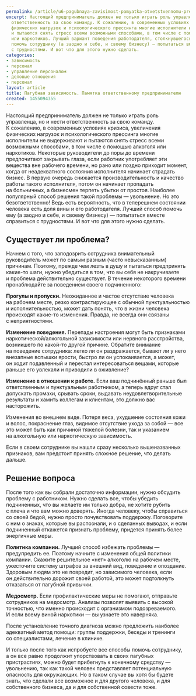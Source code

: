```yaml
---
permalink: /article/u6-pagubnaya-zavisimost-pamyatka-otvetstvennomu-predprinimatelyu
excerpt: Настоящий предприниматель должен не только играть роль управленца, но и нести
  ответственность за свою команду. К сожалению, в современных условиях кризиса, увеличения
  физических нагрузок и психологического прессинга многие исполнители не выдерживают
  и пытаются снять стресс всеми возможными способами, в том числе с помощью алкоголя
  или наркотиков. Лучший вариант поведения работодателя, столкнувшегося с такой проблемой,
  помочь сотруднику (а заодно и себе, и своему бизнесу) — попытаться вместе справиться
  с трудностями. И вот что для этого нужно сделать.
categories:
- зависимость
- персонал
- управление персоналом
- деловые отношения
- персонал
layout: article
title: Пагубная зависимость. Памятка ответственному предпринимателю
created: 1455094355
---
```

Настоящий предприниматель должен не только играть роль управленца, но и нести ответственность за свою команду. К сожалению, в современных условиях кризиса, увеличения физических нагрузок и психологического прессинга многие исполнители не выдерживают и пытаются снять стресс всеми возможными способами, в том числе с помощью алкоголя или наркотиков. Некоторые руководители до поры до времени предпочитают закрывать глаза, если работник употребляет эти вещества вне рабочего времени, но рано или поздно приходит момент, когда от неадекватного состояния исполнителя начинает страдать бизнес. В первую очередь снижается производительность и качество работы такого исполнителя, потом он начинает пропадать на больничных, а бизнесмен терпеть убытки от простоя. Наиболее популярный способ решения такой проблемы — увольнение. Но это безответственно! Ведь есть вероятность, что в теперешнем состоянии человека есть доля вины и его работодателя. Лучший способ помочь ему (а заодно и себе, и своему бизнесу) — попытаться вместе справиться с трудностями. И вот что для этого нужно сделать.

## Существует ли проблема? ##

Начнем с того, что заподозрить сотрудника внимательный руководитель может по самым разным (часто невысказанным) причинам. Поэтому, прежде чем лезть в душу и пытаться предпринять какие-то шаги, нужно убедиться в том, что вы себя не накручиваете и проблема действительно существует. В течение некоторого времени пронаблюдайте за поведением своего подчиненного:

**Прогулы и пропуски.** Неожиданное и частое отсутствие человека на рабочем месте, резко контрастирующее с обычной пунктуальностью и исполнительностью, может дать понять, что в жизни человека происходят какие-то изменения. Правда, не всегда они связаны с неприятностями.

**Изменение поведения.** Перепады настроения могут быть признаками наркотической/алкогольной зависимости или нервного расстройства, возникшего по какой-то другой причине. Обратите внимание на поведение сотрудника: легко ли он раздражается, бывают ли у него внезапные вспышки ярости, быстро ли он успокаивается, а может, он ходит подавленный и перестал интересоваться вещами, которые раньше его увлекали и приводили в оживление?

**Изменение в отношении к работе.** Если ваш подчинённый раньше был ответственным и пунктуальным работником, а теперь вдруг стал допускать промахи, срывать сроки, выдавать неудовлетворительные результаты и хамить коллегам и клиентам, это должно вас насторожить.

Изменения во внешнем виде. Потеря веса, ухудшение состояния кожи и волос, покраснение глаз, видимое отсутствие ухода за собой — все это может быть как причиной тяжелой болезни, так и указанием на алкогольную или наркотическую зависимость.

Если в своем сотруднике вы нашли сразу несколько вышеназванных признаков, вам предстоит принять сложное решение, что делать дальше.

## Решение вопроса ##

После того как вы собрали достаточно информации, нужно обсудить проблему с работником. Нужно сделать все, чтобы убедить подчиненных, что вы желаете им только добра, не хотите рубить с плеча и что вам можно доверять. Иногда человеку, чтобы справиться со своей бедой, нужно просто почувствовать поддержку. Поговорите с ним о знаках, которые вы распознали, и о сделанных выводах, и если подчиненный откажется признать проблему, придется принять более энергичные меры.

**Политика компании.** Лучший способ избежать проблемы — предупредить ее. Поэтому начните с изменения общей политики компании. Скажите решительное «нет» алкоголю на рабочем месте, ужесточите систему штрафов за внешний вид, поведение и опоздание. Здоровым людям это не повредит, но зависимого человека, если он действительно дорожит своей работой, это может подтолкнуть отказаться от пагубной привычки.

**Медосмотр.** Если профилактические меры не помогают, отправьте сотрудников на медосмотр. Анализы позволят выявить с высокой точностью, что именно происходит с организмом подозреваемого. И если всему виной наркотики — вы узнаете это наверняка.

После установление точного диагноза можно предложить наиболее адекватный метод помощи: группы поддержки, беседы и тренинги со специалистами, лечение в клинике.

И только после того как испробуете все способы помочь сотруднику, а он все равно продолжит упорствовать в своих пагубных пристрастиях, можно будет прибегнуть к конечному средству — увольнению, так как такой человек представляет потенциальную опасность для окружающих. Но в таком случае вы хотя бы будете знать, что сделали все возможное и для другого человека, и для собственного бизнеса, да и для собственной совести тоже.
